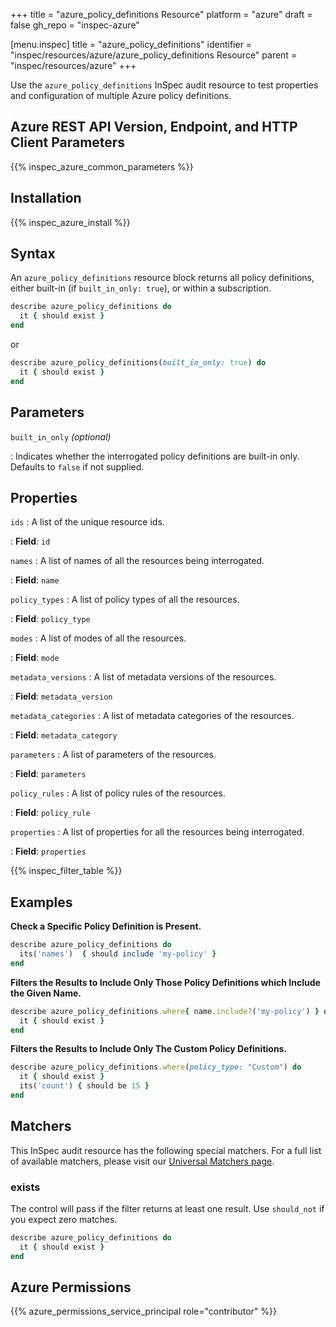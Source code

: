 +++
title = "azure_policy_definitions Resource"
platform = "azure"
draft = false
gh_repo = "inspec-azure"

[menu.inspec]
title = "azure_policy_definitions"
identifier = "inspec/resources/azure/azure_policy_definitions Resource"
parent = "inspec/resources/azure"
+++

Use the `azure_policy_definitions` InSpec audit resource to test properties and configuration of multiple Azure policy definitions.

## Azure REST API Version, Endpoint, and HTTP Client Parameters

{{% inspec_azure_common_parameters %}}

## Installation

{{% inspec_azure_install %}}

## Syntax

An `azure_policy_definitions` resource block returns all policy definitions, either built-in (if `built_in_only: true`), or within a subscription.
```ruby
describe azure_policy_definitions do
  it { should exist }
end
```

or

```ruby
describe azure_policy_definitions(built_in_only: true) do
  it { should exist }
end
```

## Parameters

`built_in_only` _(optional)_

: Indicates whether the interrogated policy definitions are built-in only. Defaults to `false` if not supplied.

## Properties

`ids`
: A list of the unique resource ids.

: **Field**: `id`

`names`
: A list of names of all the resources being interrogated.

: **Field**: `name`

`policy_types`
: A list of policy types of all the resources.

: **Field**: `policy_type`

`modes`
: A list of modes of all the resources.

: **Field**: `mode`

`metadata_versions`
: A list of metadata versions of the resources.

: **Field**: `metadata_version`

`metadata_categories`
: A list of metadata categories of the resources.

: **Field**: `metadata_category`

`parameters`
: A list of parameters of the resources.

: **Field**: `parameters`

`policy_rules`
: A list of policy rules of the resources.

: **Field**: `policy_rule`

`properties`
: A list of properties for all the resources being interrogated.

: **Field**: `properties`

{{% inspec_filter_table %}}

## Examples

**Check a Specific Policy Definition is Present.**

```ruby
describe azure_policy_definitions do
  its('names')  { should include 'my-policy' }
end
```
**Filters the Results to Include Only Those Policy Definitions which Include the Given Name.**

```ruby
describe azure_policy_definitions.where{ name.include?('my-policy') } do
  it { should exist }
end
```
**Filters the Results to Include Only The Custom Policy Definitions.**

```ruby
describe azure_policy_definitions.where(policy_type: "Custom") do
  it { should exist }
  its('count') { should be 15 }
end
```    

## Matchers

This InSpec audit resource has the following special matchers. For a full list of available matchers, please visit our [Universal Matchers page](https://www.inspec.io/docs/reference/matchers/).

### exists

The control will pass if the filter returns at least one result. Use `should_not` if you expect zero matches.
```ruby
describe azure_policy_definitions do
  it { should exist }
end
```

## Azure Permissions

{{% azure_permissions_service_principal role="contributor" %}}
